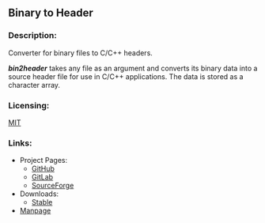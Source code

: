 ## Binary to Header


### **Description:**

Converter for binary files to C/C++ headers.

***bin2header*** takes any file as an argument and converts its binary data into a source header file for use in C/C++
applications. The data is stored as a character array.


### **Licensing:**

[MIT](../LICENSE.txt)


### **Links:**

- Project Pages:
	- [GitHub](https://github.com/AntumDeluge/bin2header)
	- [GitLab](https://gitlab.com/AntumDeluge/bin2header)
	- [SourceForge](https://sourceforge.net/projects/bin2header)
- Downloads:
	- [Stable](https://github.com/AntumDeluge/bin2header/releases/latest)
- [Manpage](reference/bin2header.1.html)
